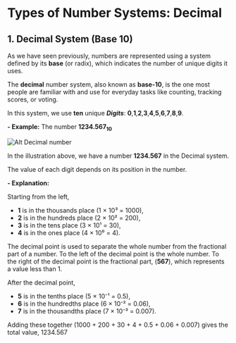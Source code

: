 # Types of Number Systems: Decimal

## 1. Decimal System (Base 10)

As we have seen previously, numbers are represented using a system defined by its **base** (or radix), which indicates the number of unique digits it uses. 

The **decimal** number system, also known as **base-10**, is the one most people are familiar with and use for everyday tasks like counting, tracking scores, or voting.

In this system, we use **ten** unique **_Digits_**: **0**,**1**,**2**,**3**,**4**,**5**,**6**,**7**,**8**,**9**.

**- Example:** The number **1234.567<sub>10</sub>**

![Alt Decimal number]( /images/decimal-number.png "Decimal System")

In the illustration above, we have a number **1234.567** in the Decimal system.

The value of each digit depends on its position in the number.

**- Explanation:** 

Starting from the left, 

- **1** is in the thousands place (1 × 10³ = 1000),
- **2** is in the hundreds place (2 × 10² = 200), 
- **3** is in the tens place (3 × 10¹ = 30),
- **4** is in the ones place (4 × 10⁰ = 4). 

The decimal point is used to separate the whole number from the fractional part of a number. To the left of the decimal point is the whole number. To the right of the decimal point is the fractional part, (**567**), which represents a value less than 1.

After the decimal point, 

- **5** is in the tenths place (5 × 10⁻¹ = 0.5),
- **6** is in the hundredths place (6 × 10⁻² = 0.06),
- **7** is in the thousandths place (7 × 10⁻³ = 0.007).

Adding these together (1000 + 200 + 30 + 4 + 0.5 + 0.06 + 0.007) gives the total value, 1234.567

